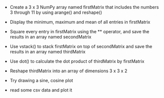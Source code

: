 - Create a 3 x 3 NumPy array named firstMatrix that includes the numbers 3 through 11 by using arange() and reshape()
- Display the minimum, maximum and mean of all entries in firstMatrix
- Square every entry in firstMatrix using the ** operator, and save the results in an array named secondMatrix
- Use vstack() to stack firstMatrix on top of secondMatrix and save the results in an array named thirdMatrix
- Use dot() to calculate the dot product of thirdMatrix by firstMatrix
- Reshape thirdMatrix into an array of dimensions 3 x 3 x 2


- Try drawing a sine, cosine plot
- read some csv data and plot it